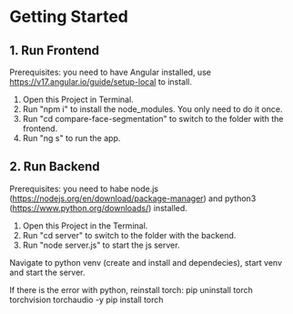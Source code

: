 # Getting Started

## 1. Run Frontend 

Prerequisites: you need to have Angular installed, use https://v17.angular.io/guide/setup-local to install.

1) Open this Project in Terminal.
2) Run "npm i" to install the node_modules. You only need to do it once.
3) Run "cd compare-face-segmentation" to switch to the folder with the frontend.
4) Run "ng s" to run the app.

## 2. Run Backend

Prerequisites: you need to habe node.js (https://nodejs.org/en/download/package-manager) and python3 (https://www.python.org/downloads/) installed.

1) Open this Project in the Terminal.
2) Run "cd server" to switch to the folder with the backend.
3) Run "node server.js" to start the js server.

Navigate to python venv (create and install and dependecies), start venv and start the server.

If there is the error with python, reinstall torch:
pip uninstall torch torchvision torchaudio -y
pip install torch